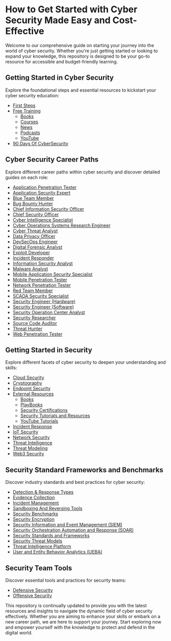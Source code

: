# How to Get Started with Cyber Security Made Easy and Cost-Effective

Welcome to our comprehensive guide on starting your journey into the world of cyber security. Whether you're just getting started or looking to expand your knowledge, this repository is designed to be your go-to resource for accessible and budget-friendly learning.

## Getting Started in Cyber Security

Explore the foundational steps and essential resources to kickstart your cyber security education:

- [First Steps](https://github.com/Aquilacyber/aquilacyber.github.io/blob/main/FirstSteps.md)
- [Free Training](https://github.com/Aquilacyber/aquilacyber.github.io/blob/main/Free-Training/)
  - [Books](https://github.com/Aquilacyber/aquilacyber.github.io/blob/main/Free-Training/Books.md)
  - [Courses](https://github.com/Aquilacyber/aquilacyber.github.io/blob/main/Free-Training/Courses.md)
  - [News](https://github.com/Aquilacyber/aquilacyber.github.io/blob/main/Free-Training/News.md)
  - [Podcasts](https://github.com/Aquilacyber/aquilacyber.github.io/blob/main/Free-Training/Podcasts.md)
  - [YouTube](https://github.com/Aquilacyber/aquilacyber.github.io/blob/main/Free-Training/YouTube.md)
- [90 Days Of CyberSecurity](/90DaysOfCyberSecurity/README.md)


## Cyber Security Career Paths

Explore different career paths within cyber security and discover detailed guides on each role:

- [Application Penetration Tester](https://github.com/Aquilacyber/aquilacyber.github.io/blob/main/cybersecurity-career-path/Application_Penetration_Tester.md)
- [Application Security Expert](https://github.com/Aquilacyber/aquilacyber.github.io/blob/main/cybersecurity-career-path/Application_Security_Expert.md)
- [Blue Team Member](https://github.com/Aquilacyber/aquilacyber.github.io/blob/main/cybersecurity-career-path/Blue-Team_Member.md)
- [Bug Bounty Hunter](https://github.com/Aquilacyber/aquilacyber.github.io/blob/main/cybersecurity-career-path/Bug_Bounty_Hunter.md)
- [Chief Information Security Officer](https://github.com/Aquilacyber/aquilacyber.github.io/blob/main/cybersecurity-career-path/Chief_Information_Security_Officer.md)
- [Chief Security Officer](https://github.com/Aquilacyber/aquilacyber.github.io/blob/main/cybersecurity-career-path/Chief_Security_Officer.md)
- [Cyber Intelligence Specialist](https://github.com/Aquilacyber/aquilacyber.github.io/blob/main/cybersecurity-career-path/Cyber_Intelligence_Specialist.md)
- [Cyber Operations Systems Research Engineer](https://github.com/Aquilacyber/aquilacyber.github.io/blob/main/cybersecurity-career-path/Cyber_Operation_Systems_Research_Engineer.md)
- [Cyber Threat Analyst](https://github.com/Aquilacyber/aquilacyber.github.io/blob/main/cybersecurity-career-path/Cyber_Threat_Analyst.md)
- [Data Privacy Officer](https://github.com/Aquilacyber/aquilacyber.github.io/blob/main/cybersecurity-career-path/Data_Privacy_Officer.md)
- [DevSecOps Engineer](https://github.com/Aquilacyber/aquilacyber.github.io/blob/main/cybersecurity-career-path/DevSecOps_Engineer.md)
- [Digital Forensic Analyst](https://github.com/Aquilacyber/aquilacyber.github.io/blob/main/cybersecurity-career-path/Digital_Forensic_Analyst.md)
- [Exploit Developer](https://github.com/Aquilacyber/aquilacyber.github.io/blob/main/cybersecurity-career-path/Exploit_Developer.md)
- [Incident Responder](https://github.com/Aquilacyber/aquilacyber.github.io/blob/main/cybersecurity-career-path/Incident_Responder.md)
- [Information Security Analyst](https://github.com/Aquilacyber/aquilacyber.github.io/blob/main/cybersecurity-career-path/Information_Security_Analyst.md)
- [Malware Analyst](https://github.com/Aquilacyber/aquilacyber.github.io/blob/main/cybersecurity-career-path/Malware_Analyst.md)
- [Mobile Application Security Specialist](https://github.com/Aquilacyber/aquilacyber.github.io/blob/main/cybersecurity-career-path/Mobile_Application_Security.md)
- [Mobile Penetration Tester](https://github.com/Aquilacyber/aquilacyber.github.io/blob/main/cybersecurity-career-path/Mobile_Penetration_Tester.md)
- [Network Penetration Tester](https://github.com/Aquilacyber/aquilacyber.github.io/blob/main/cybersecurity-career-path/Network_Penetration_Tester.md)
- [Red Team Member](https://github.com/Aquilacyber/aquilacyber.github.io/blob/main/cybersecurity-career-path/Red-Team-Member.md)
- [SCADA Security Specialist](https://github.com/Aquilacyber/aquilacyber.github.io/blob/main/cybersecurity-career-path/SCADA_Security_Specialist.md)
- [Security Engineer (Hardware)](<https://github.com/Aquilacyber/aquilacyber.github.io/blob/main/cybersecurity-career-path/Security_Engineer(Hardware).md>)
- [Security Engineer (Software)](<https://github.com/Aquilacyber/aquilacyber.github.io/blob/main/cybersecurity-career-path/Security_Engineer(Software).md>)
- [Security Operation Center Analyst](https://github.com/Aquilacyber/aquilacyber.github.io/blob/main/cybersecurity-career-path/Security_Operation_Center.md)
- [Security Researcher](https://github.com/Aquilacyber/aquilacyber.github.io/blob/main/cybersecurity-career-path/Security_Researcher.md)
- [Source Code Auditor](https://github.com/Aquilacyber/aquilacyber.github.io/blob/main/cybersecurity-career-path/Source_Code_Auditor.md)
- [Threat Hunter](https://github.com/Aquilacyber/aquilacyber.github.io/blob/main/cybersecurity-career-path/Threat_Hunter.md)
- [Web Penetration Tester](https://github.com/Aquilacyber/aquilacyber.github.io/blob/main/cybersecurity-career-path/Web_Penetration_Tester.md)

## Getting Started in Security

Explore different facets of cyber security to deepen your understanding and skills:

- [Cloud Security](https://github.com/Aquilacyber/aquilacyber.github.io/blob/main/Getting-Started-in-Security/Cloud-Security/Cloud%20Security.md)
- [Cryptography](https://github.com/Aquilacyber/aquilacyber.github.io/blob/main/Getting-Started-in-Security/Cryptography/Cryptography.md)
- [Endpoint Security](https://github.com/Aquilacyber/aquilacyber.github.io/blob/main/Getting-Started-in-Security/Endpoint-Security/Endpoint-Security.md)
- [External Resources](https://github.com/Aquilacyber/aquilacyber.github.io/blob/main/Getting-Started-in-Security/external%20resources/README.md)
  - [Books](https://github.com/Aquilacyber/aquilacyber.github.io/blob/main/Getting-Started-in-Security/external%20resources/Books.md)
  - [PlayBooks](https://github.com/Aquilacyber/aquilacyber.github.io/blob/main/Getting-Started-in-Security/external%20resources/PlayBooks.md)
  - [Security Certifications](https://github.com/Aquilacyber/aquilacyber.github.io/blob/main/Getting-Started-in-Security/external%20resources/Security%20Certifications.md)
  - [Security Tutorials and Resources](https://github.com/Aquilacyber/aquilacyber.github.io/blob/main/Getting-Started-in-Security/external%20resources/Security%20Tutorials%20and%20resources.md)
  - [YouTube Tutorials](https://github.com/Aquilacyber/aquilacyber.github.io/blob/main/Getting-Started-in-Security/external%20resources/YouTube%20Tutorials.md)
- [Incident Response](https://github.com/Aquilacyber/aquilacyber.github.io/blob/main/Getting-Started-in-Security/incident%20Response/Incident-Response.md)
- [IoT Security](https://github.com/Aquilacyber/aquilacyber.github.io/blob/main/Getting-Started-in-Security/IOT-Security/Iot-security.md)
- [Network Security](https://github.com/Aquilacyber/aquilacyber.github.io/blob/main/Getting-Started-in-Security/Network-Security/Network%20Security.md)
- [Threat Intelligence](https://github.com/Aquilacyber/aquilacyber.github.io/blob/main/Getting-Started-in-Security/Threat%20Intelligence/Threat-Intelligence.md)
- [Threat Modeling](https://github.com/Aquilacyber/aquilacyber.github.io/blob/main/Getting-Started-in-Security/Threat%20Modeling/Threat-Modeling.md)
- [Web3 Security](https://github.com/Aquilacyber/aquilacyber.github.io/blob/main/Getting-Started-in-Security/Web3-Security/Web3%20Security.md)

## Security Standard Frameworks and Benchmarks

Discover industry standards and best practices for cyber security:

- [Detection & Response Types](https://github.com/Aquilacyber/aquilacyber/aquilacyber.github.io/blob/main/Security-Standard-Frameworks-and-Benchmarks/Detection%20&%20Response%20Types.md)
- [Evidence Collection](https://github.com/Aquilacyber/aquilacyber.github.io/blob/main/Security-Standard-Frameworks-and-Benchmarks/Evidence%20Collection.md)
- [Incident Management](https://github.com/Aquilacyber/aquilacyber.github.io/blob/main/Security-Standard-Frameworks-and-Benchmarks/Incident%20Management.md)
- [Sandboxing And Reversing Tools](https://github.com/Aquilacyber/aquilacyber.github.io/blob/main/Security-Standard-Frameworks-and-Benchmarks/Sandboxing%20And%20Reversing%20Tools.md)
- [Security Benchmarks](https://github.com/Aquilacyber/aquilacyber.github.io/blob/main/Security-Standard-Frameworks-and-Benchmarks/Security%20Benchmarks.md)
- [Security Encryption](https://github.com/Aquilacyber/aquilacyber.github.io/blob/main/Security-Standard-Frameworks-and-Benchmarks/Security%20Encryption.md)
- [Security Information and Event Management (SIEM)](<https://github.com/Aquilacyber/aquilacyber.github.io/blob/main/Security-Standard-Frameworks-and-Benchmarks/Security%20Information%20and%20Event%20Management%20(SIEM).md>)
- [Security Orchestration Automation and Response (SOAR)](<https://github.com/Aquilacyber/aquilacyber.github.io/blob/main/Security-Standard-Frameworks-and-Benchmarks/Security%20Orchestration%20Automation%20and%20Response%20(SOAR).md>)
- [Security Standards and Frameworks](https://github.com/Aquilacyber/aquilacyber.github.io/blob/main/Security-Standard-Frameworks-and-Benchmarks/Security%20Standards%20and%20Frameworks.md)
- [Security Threat Models](https://github.com/Aquilacyber/aquilacyber.github.io/blob/main/Security-Standard-Frameworks-and-Benchmarks/Security%20Threat%20Models.md)
- [Threat Intelligence Platform](https://github.com/Aquilacyber/aquilacyber.github.io/blob/main/Security-Standard-Frameworks-and-Benchmarks/Threat%20Intelligence%20Platform.md)
- [User and Entity Behavior Analytics (UEBA)](<https://github.com/Aquilacyber/aquilacyber.github.io/blob/main/Security-Standard-Frameworks-and-Benchmarks/User%20and%20Entity%20Behavior%20Analytics%20(UEBA).md>)

## Security Team Tools

Discover essential tools and practices for security teams:

- [Defensive Security](https://github.com/Aquilacyber/aquilacyber.github.io/blob/main/Security-team-tools/Defensive%20Security.md)
- [Offensive Security](https://github.com/Aquilacyber/aquilacyber.github.io/blob/main/Security-team-tools/Offensive%20Security.md)

This repository is continually updated to provide you with the latest resources and insights to navigate the dynamic field of cyber security effectively. Whether you are aiming to enhance your skills or embark on a new career path, we are here to support your journey. Start exploring now and empower yourself with the knowledge to protect and defend in the digital world.
